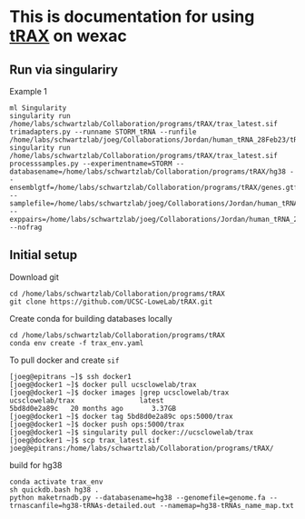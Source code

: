 # This is documentation for using [tRAX](https://github.com/UCSC-LoweLab/tRAX) on wexac

## Run via singulariry
Example 1
```
ml Singularity
singularity run /home/labs/schwartzlab/Collaboration/programs/tRAX/trax_latest.sif trimadapters.py --runname STORM_tRNA --runfile /home/labs/schwartzlab/joeg/Collaborations/Jordan/human_tRNA_28Feb23/tRAX/runfile.txt
singularity run /home/labs/schwartzlab/Collaboration/programs/tRAX/trax_latest.sif processsamples.py --experimentname=STORM --databasename=/home/labs/schwartzlab/Collaboration/programs/tRAX/hg38 --ensemblgtf=/home/labs/schwartzlab/Collaboration/programs/tRAX/genes.gtf --samplefile=/home/labs/schwartzlab/joeg/Collaborations/Jordan/human_tRNA_28Feb23/tRAX/samplefile.txt --exppairs=/home/labs/schwartzlab/joeg/Collaborations/Jordan/human_tRNA_28Feb23/tRAX/samplespairs.txt --nofrag
```

## Initial setup
Download git
```
cd /home/labs/schwartzlab/Collaboration/programs/tRAX
git clone https://github.com/UCSC-LoweLab/tRAX.git
```

Create conda for building databases locally
```
cd /home/labs/schwartzlab/Collaboration/programs/tRAX
conda env create -f trax_env.yaml
```


To pull docker and create `sif`
```
[joeg@epitrans ~]$ ssh docker1
[joeg@docker1 ~]$ docker pull ucsclowelab/trax
[joeg@docker1 ~]$ docker images |grep ucsclowelab/trax
ucsclowelab/trax                latest                            5bd8d0e2a89c   20 months ago       3.37GB
[joeg@docker1 ~]$ docker tag 5bd8d0e2a89c ops:5000/trax
[joeg@docker1 ~]$ docker push ops:5000/trax
[joeg@docker1 ~]$ singularity pull docker://ucsclowelab/trax
[joeg@docker1 ~]$ scp trax_latest.sif joeg@epitrans:/home/labs/schwartzlab/Collaboration/programs/tRAX/
```


build for hg38
```
conda activate trax_env
sh quickdb.bash hg38 .
python maketrnadb.py --databasename=hg38 --genomefile=genome.fa --trnascanfile=hg38-tRNAs-detailed.out --namemap=hg38-tRNAs_name_map.txt
```

